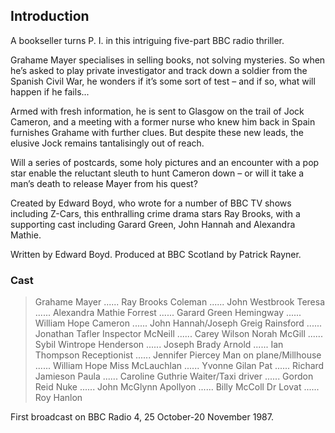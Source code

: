 ## Introduction

A bookseller turns P. I. in this intriguing five-part BBC radio thriller.

Grahame Mayer specialises in selling books, not solving mysteries. So when he’s asked to play private investigator and track down a soldier from the Spanish Civil War, he wonders if it’s some sort of test – and if so, what will happen if he fails...

Armed with fresh information, he is sent to Glasgow on the trail of Jock Cameron, and a meeting with a former nurse who knew him back in Spain furnishes Grahame with further clues. But despite these new leads, the elusive Jock remains tantalisingly out of reach.

Will a series of postcards, some holy pictures and an encounter with a pop star enable the reluctant sleuth to hunt Cameron down – or will it take a man’s death to release Mayer from his quest?

Created by Edward Boyd, who wrote for a number of BBC TV shows including Z-Cars, this enthralling crime drama stars Ray Brooks, with a supporting cast including Garard Green, John Hannah and Alexandra Mathie.


Written by Edward Boyd.
Produced at BBC Scotland by Patrick Rayner.

### Cast

> Grahame Mayer ...... Ray Brooks
> Coleman ...... John Westbrook
> Teresa ...... Alexandra Mathie
> Forrest ...... Garard Green
> Hemingway ...... William Hope
> Cameron ...... John Hannah/Joseph Greig
> Rainsford ...... Jonathan Tafler
> Inspector McNeill ...... Carey Wilson
> Norah McGill ...... Sybil Wintrope
> Henderson ...... Joseph Brady
> Arnold ...... Ian Thompson
> Receptionist ...... Jennifer Piercey
> Man on plane/Millhouse ...... William Hope
> Miss McLauchlan ...... Yvonne Gilan
> Pat ...... Richard Jamieson
> Paula ...... Caroline Guthrie
> Waiter/Taxi driver ...... Gordon Reid
> Nuke ...... John McGlynn
> Apollyon ...... Billy McColl
> Dr Lovat ...... Roy Hanlon

First broadcast on BBC Radio 4, 25 October-20 November 1987.
